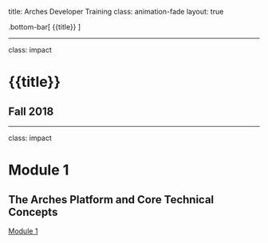 title: Arches Developer Training
class: animation-fade
layout: true

<!-- This slide will serve as the base layout for all your slides -->
.bottom-bar[
  {{title}}
]

---

class: impact

# {{title}}
## Fall 2018

---

class: impact

# Module 1
## The Arches Platform and Core Technical Concepts

[Module 1](docs/module1.html)
